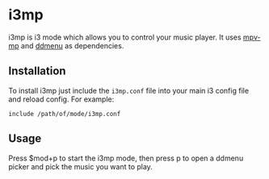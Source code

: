 # i3mp
i3mp is i3 mode which allows you to control your music player. It uses [mpv-mp](https://github.com/patchy-oss/mpv-mp) and
[ddmenu](https://github.com/patchy-oss/ddmenu) as dependencies.

## Installation
To install i3mp just include the `i3mp.conf` file into your main i3 config file and reload config.
For example:

`include /path/of/mode/i3mp.conf`

## Usage
Press $mod+p to start the i3mp mode, then press p to open a ddmenu picker and pick the music you want to play.
